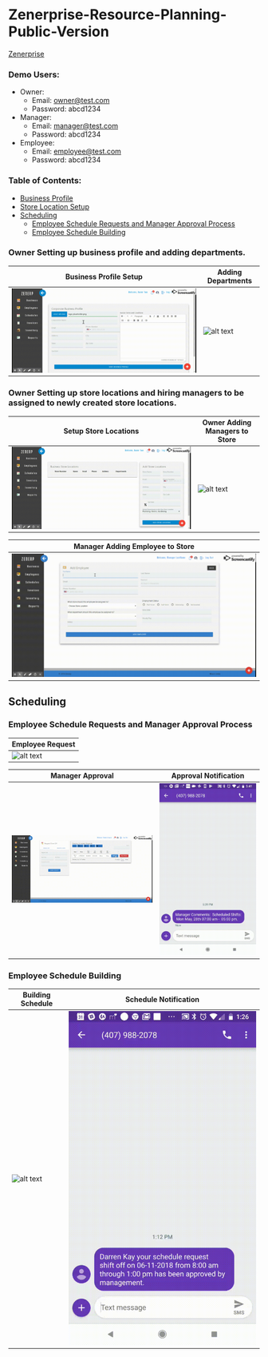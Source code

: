 # Zenerprise-Resource-Planning-Public-Version

[Zenerprise](https://www.zenerprise.com)

### Demo Users:
- Owner: 
    - Email: owner@test.com 
    - Password: abcd1234
- Manager: 
    - Email: manager@test.com 
    - Password: abcd1234
- Employee: 
    - Email: employee@test.com 
    - Password: abcd1234

### Table of Contents:
- [Business Profile](#owner-setting-up-business-profile-and-adding-departments.)
- [Store Location Setup](#owner-setting-up-store-locations-and-hiring-managers-to-be-assigned-to-newly-created-store-locations.)
- [Scheduling](#scheduling)
    - [Employee Schedule Requests and Manager Approval Process](#employee-schedule-requests-and-manager-approval-process)
    - [Employee Schedule Building](#employee-schedule-building)


### Owner Setting up business profile and adding departments.
| Business Profile Setup | Adding Departments |
| ------ | ------ |
| ![alt text](https://raw.githubusercontent.com/dkayucf/Zenerp-Enterprise-Resource-Planning-Public-Version/master/public/img/gif/businessProfile.gif "business profile") | ![alt text](https://raw.githubusercontent.com/dkayucf/Zenerp-Enterprise-Resource-Planning-Public-Version/master/public/img/gif/addingDepartments.gif "adding departments")|

### Owner Setting up store locations and hiring managers to be assigned to newly created store locations. 
| Setup Store Locations | Owner Adding Managers to Store |
| ------ | ------ |
| ![alt text](https://raw.githubusercontent.com/dkayucf/Zenerp-Enterprise-Resource-Planning-Public-Version/master/public/img/gif/addStores.gif "setup locations") | ![alt text](https://raw.githubusercontent.com/dkayucf/Zenerp-Enterprise-Resource-Planning-Public-Version/master/public/img/gif/addManager.gif "adding manager")|

| Manager Adding Employee to Store |
| ------ | 
| ![alt text](https://raw.githubusercontent.com/dkayucf/Zenerp-Enterprise-Resource-Planning-Public-Version/master/public/img/gif/addEmployee.gif "adding employees") |

## Scheduling

### Employee Schedule Requests and Manager Approval Process
| Employee Request |
| ------ | 
| ![alt text](https://raw.githubusercontent.com/dkayucf/Zenerp-Enterprise-Resource-Planning-Public-Version/master/public/img/gif/scheduleRequest.gif "Schedule Request") | 

| Manager Approval | Approval Notification |
| ------ | ------ |
|![alt text](https://raw.githubusercontent.com/dkayucf/Zenerp-Enterprise-Resource-Planning-Public-Version/master/public/img/gif/scheduleReqApp.gif "request approval")| ![alt text](https://raw.githubusercontent.com/dkayucf/Zenerp-Enterprise-Resource-Planning-Public-Version/master/public/img/gif/scheduleRequestTxt.gif "request notification") | 

### Employee Schedule Building
| Building Schedule | Schedule Notification |
| ------ | ------ |
|![alt text](https://raw.githubusercontent.com/dkayucf/Zenerp-Enterprise-Resource-Planning-Public-Version/master/public/img/gif/scheduleBuilding.gif "Building Schedule")| ![alt text](https://raw.githubusercontent.com/dkayucf/Zenerp-Enterprise-Resource-Planning-Public-Version/master/public/img/gif/scheduledShiftTxt.gif "schedule notification") | 